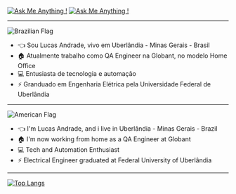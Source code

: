 [![Ask Me Anything !](https://img.shields.io/badge/LinkedIn-0077B5?style=for-the-badge&logo=linkedin&logoColor=white)](https://www.linkedin.com/in/lucashdoa/)
[![Ask Me Anything !](https://img.shields.io/badge/dev.to-0A0A0A?style=for-the-badge&logo=dev-dot-to&logoColor=white)](https://dev.to/lucashdoa)

---

![Brazilian Flag](https://images.emojiterra.com/google/android-marshmallow/128px/1f1e7-1f1f7.png)

-  :point_left: Sou Lucas Andrade, vivo em Uberlândia - Minas Gerais - Brasil
-  :house: Atualmente trabalho como QA Engineer na Globant, no modelo Home Office
-  :computer: Entusiasta de tecnologia e automação
-  :zap: Granduado em Engenharia Elétrica pela Universidade Federal de Uberlândia

---

![American Flag](https://images.vexels.com/media/users/3/194472/isolated/lists/ce9112ed4e58188d1b7d8ff34cd852c3-patriotic-american-flag-element.png)

-  :point_left: I'm Lucas Andrade, and i live in Uberlândia - Minas Gerais - Brazil
-  :house: I'm now working from home as a QA Engineer at Globant
-  :computer: Tech and Automation Enthusiast
-  :zap: Electrical Engineer graduated at Federal University of Uberlândia

---

[![Top Langs](https://github-readme-stats.vercel.app/api/top-langs/?username=lucashdoa&layout=compact)](https://github.com/anuraghazra/github-readme-stats)


